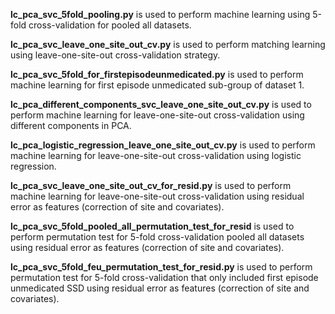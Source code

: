 <font >**lc_pca_svc_5fold_pooling.py**</font> is used to perform machine learning using 5-fold cross-validation for pooled all datasets.   

<font >**lc_pca_svc_leave_one_site_out_cv.py**</font> is used to perform matching learning using leave-one-site-out cross-validation strategy.  

<font >**lc_pca_svc_5fold_for_firstepisodeunmedicated.py**</font> is used to perform machine learning for first episode unmedicated sub-group of dataset 1.  

<font >**lc_pca_different_components_svc_leave_one_site_out_cv.py**</font> is used to perform machine learning for leave-one-site-out cross-validation using different components in PCA.  

<font >**lc_pca_logistic_regression_leave_one_site_out_cv.py**</font> is used to perform machine learning for leave-one-site-out cross-validation using logistic regression.  

<font >**lc_pca_svc_leave_one_site_out_cv_for_resid.py**</font> is used to perform machine learning for leave-one-site-out cross-validation using residual error as features (correction of site and covariates).  

<font >**lc_pca_svc_5fold_pooled_all_permutation_test_for_resid**</font> is used to perform permutation test for 5-fold cross-validation pooled all datasets using residual error as features (correction of site and covariates).  

<font >**lc_pca_svc_5fold_feu_permutation_test_for_resid.py**</font> is used to perform permutation test for 5-fold cross-validation that only included first episode unmedicated SSD using residual error as features (correction of site and covariates).  

